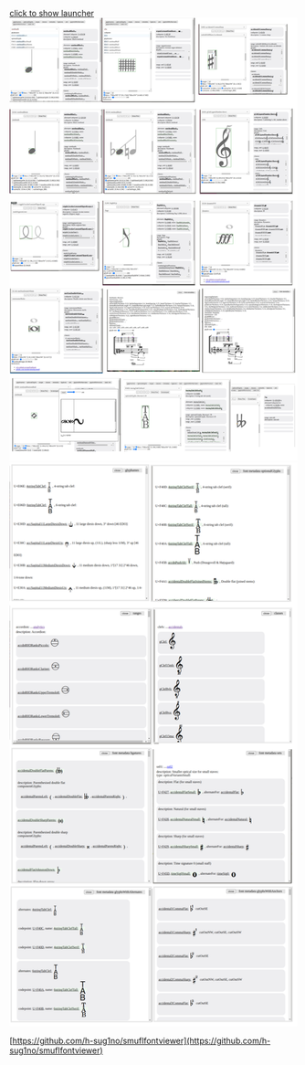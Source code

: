 [click to show launcher](./app_index.html)
<img src="images/demo.png">
<img src="images/demo1.png">

[https://github.com/h-sug1no/smuflfontviewer](https://github.com/h-sug1no/smuflfontviewer)
